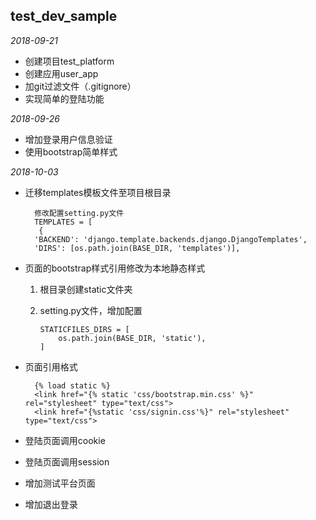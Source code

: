 ## test_dev_sample

*2018-09-21*

- 创建项目test_platform
- 创建应用user_app
- 加git过滤文件（.gitignore）
- 实现简单的登陆功能

*2018-09-26*

- 增加登录用户信息验证
- 使用bootstrap简单样式

*2018-10-03*

- 迁移templates模板文件至项目根目录
 
	    修改配置setting.py文件
    	TEMPLATES = [
   		 {
        'BACKEND': 'django.template.backends.django.DjangoTemplates',
        'DIRS': [os.path.join(BASE_DIR, 'templates')],

- 页面的bootstrap样式引用修改为本地静态样式
	
	1. 	根目录创建static文件夹
	2. 	setting.py文件，增加配置

			STATICFILES_DIRS = [
				os.path.join(BASE_DIR, 'static'),
			]

- 页面引用格式

		{% load static %}
		<link href="{% static 'css/bootstrap.min.css' %}" rel="stylesheet" type="text/css">
		<link href="{%static 'css/signin.css'%}" rel="stylesheet" type="text/css">

- 登陆页面调用cookie
- 登陆页面调用session
- 增加测试平台页面
- 增加退出登录